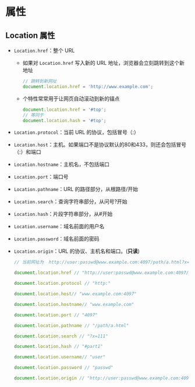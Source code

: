 # 属性

## Location 属性

+ `Location.href`：整个 URL

  + 如果对 `Location.href` 写入新的 URL 地址，浏览器会立刻跳转到这个新地址

    ```js
    // 跳转到新网址
    document.location.href = 'http://www.example.com';
    ```

  + 个特性常常用于让网页自动滚动到新的锚点

    ```js
    document.location.href = '#top';
    // 等同于
    document.location.hash = '#top';
    ```

+ `Location.protocol`：当前 URL 的协议，包括冒号（:）

+ `Location.host`：主机。如果端口不是协议默认的80和433，则还会包括冒号（:）和端口

+ `Location.hostname`：主机名，不包括端口

+ `Location.port`：端口号

+ `Location.pathname`：URL 的路径部分，从根路径/开始

+ `Location.search`：查询字符串部分，从问号?开始

+ `Location.hash`：片段字符串部分，从#开始

+ `Location.username`：域名前面的用户名

+ `Location.password`：域名前面的密码

+ `Location.origin`：URL 的协议、主机名和端口。(**只读**)

  ```js
  // 当前网址为  http://user:passwd@www.example.com:4097/path/a.html?x=111#part1

  document.location.href // "http://user:passwd@www.example.com:4097/path/a.html?x=111#part1"

  document.location.protocol // "http:"

  document.location.host// "www.example.com:4097"

  document.location.hostname// "www.example.com"

  document.location.port // "4097"

  document.location.pathname // "/path/a.html"

  document.location.search // "?x=111"

  document.location.hash // "#part1"

  document.location.username// "user"

  document.location.password // "passwd"

  document.location.origin // "http://user:passwd@www.example.com:4097"
  ```

